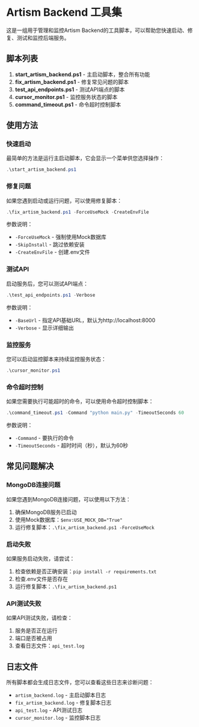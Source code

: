# Artism Backend 工具集

这是一组用于管理和监控Artism Backend的工具脚本，可以帮助您快速启动、修复、测试和监控后端服务。

## 脚本列表

1. **start_artism_backend.ps1** - 主启动脚本，整合所有功能
2. **fix_artism_backend.ps1** - 修复常见问题的脚本
3. **test_api_endpoints.ps1** - 测试API端点的脚本
4. **cursor_monitor.ps1** - 监控服务状态的脚本
5. **command_timeout.ps1** - 命令超时控制脚本

## 使用方法

### 快速启动

最简单的方法是运行主启动脚本，它会显示一个菜单供您选择操作：

```powershell
.\start_artism_backend.ps1
```

### 修复问题

如果您遇到启动或运行问题，可以使用修复脚本：

```powershell
.\fix_artism_backend.ps1 -ForceUseMock -CreateEnvFile
```

参数说明：
- `-ForceUseMock` - 强制使用Mock数据库
- `-SkipInstall` - 跳过依赖安装
- `-CreateEnvFile` - 创建.env文件

### 测试API

启动服务后，您可以测试API端点：

```powershell
.\test_api_endpoints.ps1 -Verbose
```

参数说明：
- `-BaseUrl` - 指定API基础URL，默认为http://localhost:8000
- `-Verbose` - 显示详细输出

### 监控服务

您可以启动监控脚本来持续监控服务状态：

```powershell
.\cursor_monitor.ps1
```

### 命令超时控制

如果您需要执行可能超时的命令，可以使用命令超时控制脚本：

```powershell
.\command_timeout.ps1 -Command "python main.py" -TimeoutSeconds 60
```

参数说明：
- `-Command` - 要执行的命令
- `-TimeoutSeconds` - 超时时间（秒），默认为60秒

## 常见问题解决

### MongoDB连接问题

如果您遇到MongoDB连接问题，可以使用以下方法：

1. 确保MongoDB服务已启动
2. 使用Mock数据库：`$env:USE_MOCK_DB="True"`
3. 运行修复脚本：`.\fix_artism_backend.ps1 -ForceUseMock`

### 启动失败

如果服务启动失败，请尝试：

1. 检查依赖是否正确安装：`pip install -r requirements.txt`
2. 检查.env文件是否存在
3. 运行修复脚本：`.\fix_artism_backend.ps1`

### API测试失败

如果API测试失败，请检查：

1. 服务是否正在运行
2. 端口是否被占用
3. 查看日志文件：`api_test.log`

## 日志文件

所有脚本都会生成日志文件，您可以查看这些日志来诊断问题：

- `artism_backend.log` - 主启动脚本日志
- `fix_artism_backend.log` - 修复脚本日志
- `api_test.log` - API测试日志
- `cursor_monitor.log` - 监控脚本日志 